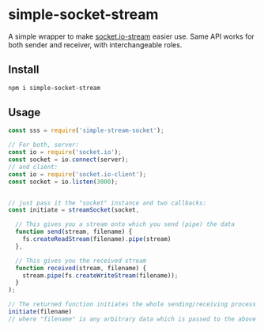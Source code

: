 # simple-socket-stream

A simple wrapper to make [socket.io-stream] easier use. Same API works for both sender and receiver, with interchangeable roles.

[socket.io-stream]: https://github.com/nkzawa/socket.io-stream#usage

## Install

```sh
npm i simple-socket-stream
```

## Usage

```js
const sss = require('simple-stream-socket');

// For both, server:
const io = require('socket.io');
const socket = io.connect(server);
// and client:
const io = require('socket.io-client');
const socket = io.listen(3000);


// just pass it the "socket" instance and two callbacks:
const initiate = streamSocket(socket,

  // This gives you a stream onto which you send (pipe) the data
  function send(stream, filename) {
    fs.createReadStream(filename).pipe(stream)
  },

  // This gives you the received stream
  function received(stream, filename) {
    stream.pipe(fs.createWriteStream(filename));
  }
);

// The returned function initiates the whole sending/receiving process
initiate(filename)
// where "filename" is any arbitrary data which is passed to the above callbacks
```

